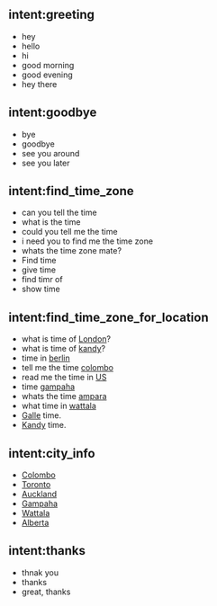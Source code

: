 ## intent:greeting
- hey
- hello
- hi
- good morning
- good evening
- hey there

## intent:goodbye
- bye
- goodbye
- see you around
- see you later

## intent:find_time_zone
- can you tell the time
- what is the time
- could you tell me the time
- i need you to find me the time zone
- whats the time zone mate?
- Find time
- give time
- find timr of
- show time


## intent:find_time_zone_for_location
- what is time of [London](city)?
- what is time of [kandy](city)?
- time in [berlin](city)
- tell me the time [colombo](city)
- read me the time in [US](city)
- time [gampaha](city)
- whats the time [ampara](city)
- what time in [wattala](city)
- [Galle](city) time.
- [Kandy](city) time.

## intent:city_info
- [Colombo](city)
- [Toronto](city)
- [Auckland](city)
- [Gampaha](city)
- [Wattala](city)
- [Alberta](city)

## intent:thanks
- thnak you
- thanks
- great, thanks




